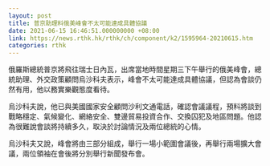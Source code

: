 ```yaml
---
layout: post
title: 普京助理料俄美峰會不太可能達成具體協議
date: 2021-06-15 16:46:51.000000000 +08:00
link: https://news.rthk.hk/rthk/ch/component/k2/1595964-20210615.htm
categories: rthk
---
```


俄羅斯總統普京將飛往瑞士日內瓦，出席當地時間星期三下午舉行的俄美峰會，總統助理、外交政策顧問烏沙科夫表示，峰會不太可能達成具體協議，但認為會談仍然有用，他以務實樂觀態度看待。

烏沙科夫說，他已與美國國家安全顧問沙利文通電話，確認會議議程，預料將談到戰略穩定、氣候變化、網絡安全、雙邊貿易投資合作、交換囚犯及地區問題。他認為很難說會談將持續多久，取決於討論情況及兩位總統的心情。

烏沙科夫又說，峰會將由三部分組成，舉行一場小範圍會議後，再舉行兩場擴大會議，兩位領袖在會後將分別舉行新聞發布會。
